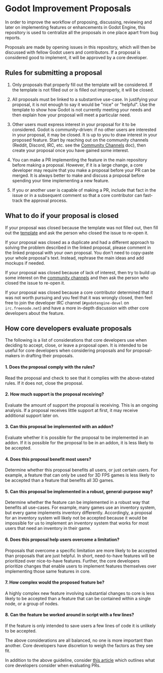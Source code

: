 # Godot Improvement Proposals

In order to improve the workflow of proposing, discussing, reviewing
and later on implementing features or enhancements in Godot Engine,
this repository is used to centralize all the proposals in one place
apart from bug reports.

Proposals are made by opening issues in this repository, which will
then be discussed with fellow Godot users and contributors. If a
proposal is considered good to implement, it will be approved by a
core developer.

## Rules for submitting a proposal

1. Only proposals that properly fill out the template will be considered. If
the template is not filled out or is filled out improperly, it will be closed.

2. All proposals must be linked to a substantive use-case. In justifying your
proposal, it is not enough to say it would be "nice" or "helpful". Use the
template to show how Godot is not currently meeting your needs and then
explain how your proposal will meet a particular need.

3. Other users must express interest in your proposal for it to be considered.
Godot is community-driven: if no other users are interested in your proposal,
it may be closed. It is up to you to draw interest in your proposed feature.
Start by reaching out on the community channels (Reddit, Discord, IRC, etc.
see the [Community Channels](http://docs.godotengine.org/en/stable/community/channels.html) doc),
then create your proposal once you have gained some interest.

4. You can make a PR implementing the feature in the main repository before
making a proposal. However, if it is a large change, a core developer may
require that you make a proposal before your PR can be merged. It is always
better to make and discuss a proposal before spending your time implementing
a new feature.

5. If you or another user is capable of making a PR, include that fact in
the issue or in a subsequent comment so that a core contributor can
fast-track the approval process.

## What to do if your proposal is closed

If your proposal was closed because the template was not filled out, then
fill out the [template](.github/ISSUE_TEMPLATE/feature---enhancement-proposal.md)
and ask the person who closed the issue to re-open it.

If your proposal was closed as a duplicate and had a different approach to solving
the problem described in the linked proposal, please comment in the linked proposal
with your own proposal. You don't need to copy-paste your whole proposal's text.
Instead, rephrase the main ideas and add mockups if needed.

If your proposal was closed because of lack of interest, then try to build up
some interest on the [community channels](http://docs.godotengine.org/en/stable/community/channels.html)
and then ask the person who closed the issue to re-open it.

If your proposal was closed because a core contributor determined that it was
not worth pursuing and you feel that it was wrongly closed, then feel free
to join the developer IRC channel (`#godotengine-devel` on `irc.freenode.net`)
and have a more in-depth discussion with other core developers about the feature.

## How core developers evaluate proposals

The following is a list of considerations that core developers use when deciding
to accept, close, or leave a proposal open. It is intended to be useful for core
developers when considering proposals and for proposal-makers in drafting their
proposals.

#### 1. Does the proposal comply with the rules?

Read the proposal and check to see that it complies with the above-stated rules.
If it does not, close the proposal.

#### 2. How much support is the proposal receiving?

Evaluate the amount of support the proposal is receiving. This is an ongoing
analysis. If a proposal receives little support at first, it may receive
additional support later on.

#### 3. Can this proposal be implemented with an addon?

Evaluate whether it is possible for the proposal to be implemented in an addon.
If it is possible for the proposal to be in an addon, it is less likely to be
accepted.

#### 4. Does this proposal benefit most users?

Determine whether this proposal benefits all users, or just certain users.
For example, a feature that can only be used for 3D FPS games is less
likely to be accepted than a feature that benefits all 3D games.

#### 5. Can this proposal be implemented in a robust, general-purpose way?

Determine whether the feature can be implemented in a robust way that benefits
all use-cases. For example, many games use an inventory system, but every game
implements inventory differently. Accordingly, a proposal for an inventory
system will likely not be accepted because it would be impossible for us to
implement an inventory system that works for most users that need an inventory
in their game.

#### 6. Does this proposal help users overcome a limitation?

Proposals that overcome a specific limitation are more likely to be accepted
than proposals that are just helpful. In short, need-to-have features will be
prioritized over nice-to-have features. Further, the core developers prioritize
changes that enable users to implement features themselves over implementing
those same features in core.

#### 7. How complex would the proposed feature be?

A highly complex new feature involving substantial changes to core is less likely
to be accepted than a feature that can be contained within a single node, or a
group of nodes.

#### 8. Can the feature be worked around in script with a few lines?

If the feature is only intended to save users a few lines of code it is unlikely
to be accepted.

The above considerations are all balanced, no one is more important than another.
Core developers have discretion to weigh the factors as they see fit.

In addition to the above guideline, consider [this article](https://docs.godotengine.org/en/latest/community/contributing/best_practices_for_engine_contributors.html)
which outlines what core developers consider when evaluating PRs.
